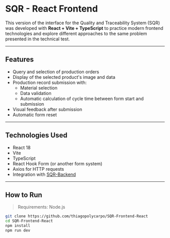 # SQR - React Frontend

This version of the interface for the Quality and Traceability System (SQR) was developed with **React + Vite + TypeScript** to practice modern frontend technologies and explore different approaches to the same problem presented in the technical test.

---

## Features

- Query and selection of production orders
- Display of the selected product's image and data
- Production record submission with:
  - Material selection
  - Data validation
  - Automatic calculation of cycle time between form start and submission
- Visual feedback after submission
- Automatic form reset

---

## Technologies Used

- React 18
- Vite
- TypeScript
- React Hook Form (or another form system)
- Axios for HTTP requests
- Integration with [SQR-Backend](https://github.com/thiagopolycarpo/SQR-Backend)

---

## How to Run

> Requirements: Node.js

```bash
git clone https://github.com/thiagopolycarpo/SQR-Frontend-React
cd SQR-Frontend-React
npm install
npm run dev
```
